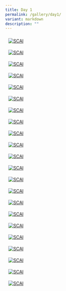 ```yaml
---
title: Day 1
permalink: /gallery/day1/
variant: markdown
description: ""
---
```

<div class="row" style="padding: 0px 0px 0px 0px;">
	
<div class="col" style="padding: 10px 10px 10px 10px;"><a href="/images/Day%201/scai_day_1_01.jpeg"><img src="/images/Day%201/scai_day_1_01.jpeg" alt="SCAI"></a></div>	
	
<div class="col" style="padding: 10px 10px 10px 10px;"><a href="/images/Day%201/scai_day_1_02.jpeg"><img src="/images/Day%201/scai_day_1_02.jpeg" alt="SCAI"></a></div>	
	
<div class="col" style="padding: 10px 10px 10px 10px;"><a href="/images/Day%201/scai_day_1_03.jpeg"><img src="/images/Day%201/scai_day_1_03.jpeg" alt="SCAI"></a></div>	

</div>

<div class="row" style="padding: 0px 0px 0px 0px;">
	
<div class="col" style="padding: 10px 10px 10px 10px;"><a href="/images/Day%201/scai_day_1_04.jpeg"><img src="/images/Day%201/scai_day_1_04.jpeg" alt="SCAI"></a></div>	
	
<div class="col" style="padding: 10px 10px 10px 10px;"><a href="/images/Day%201/scai_day_1_05.jpeg"><img src="/images/Day%201/scai_day_1_05.jpeg" alt="SCAI"></a></div>	
	
<div class="col" style="padding: 10px 10px 10px 10px;"><a href="/images/Day%201/scai_day_1_06.jpeg"><img src="/images/Day%201/scai_day_1_06.jpeg" alt="SCAI"></a></div>	

</div>

<div class="row" style="padding: 0px 0px 0px 0px;">
	
<div class="col" style="padding: 10px 10px 10px 10px;"><a href="/images/Day%201/scai_day_1_07.jpeg"><img src="/images/Day%201/scai_day_1_07.jpeg" alt="SCAI"></a></div>	
	
<div class="col" style="padding: 10px 10px 10px 10px;"><a href="/images/Day%201/scai_day_1_08.jpeg"><img src="/images/Day%201/scai_day_1_08.jpeg" alt="SCAI"></a></div>	
	
<div class="col" style="padding: 10px 10px 10px 10px;"><a href="/images/Day%201/scai_day_1_09.jpeg"><img src="/images/Day%201/scai_day_1_09.jpeg" alt="SCAI"></a></div>	

</div>

<div class="row" style="padding: 0px 0px 0px 0px;">
	
<div class="col" style="padding: 10px 10px 10px 10px;"><a href="/images/Day%201/scai_day_1_10.jpeg"><img src="/images/Day%201/scai_day_1_10.jpeg" alt="SCAI"></a></div>	
	
<div class="col" style="padding: 10px 10px 10px 10px;"><a href="/images/Day%201/scai_day_1_11.jpeg"><img src="/images/Day%201/scai_day_1_11.jpeg" alt="SCAI"></a></div>	
	
<div class="col" style="padding: 10px 10px 10px 10px;"><a href="/images/Day%201/scai_day_1_12.jpeg"><img src="/images/Day%201/scai_day_1_12.jpeg" alt="SCAI"></a></div>	

</div>

<div class="row" style="padding: 0px 0px 0px 0px;">
	
<div class="col" style="padding: 10px 10px 10px 10px;"><a href="/images/Day%201/scai_day_1_13.jpeg"><img src="/images/Day%201/scai_day_1_13.jpeg" alt="SCAI"></a></div>	
	
<div class="col" style="padding: 10px 10px 10px 10px;"><a href="/images/Day%201/scai_day_1_14.jpeg"><img src="/images/Day%201/scai_day_1_14.jpeg" alt="SCAI"></a></div>	
	
<div class="col" style="padding: 10px 10px 10px 10px;"><a href="/images/Day%201/scai_day_1_15.jpeg"><img src="/images/Day%201/scai_day_1_15.jpeg" alt="SCAI"></a></div>	

</div>

<div class="row" style="padding: 0px 0px 0px 0px;">
	
<div class="col" style="padding: 10px 10px 10px 10px;"><a href="/images/Day%201/scai_day_1_16.jpeg"><img src="/images/Day%201/scai_day_1_16.jpeg" alt="SCAI"></a></div>	
	
<div class="col" style="padding: 10px 10px 10px 10px;"><a href="/images/Day%201/scai_day_1_17.jpeg"><img src="/images/Day%201/scai_day_1_17.jpeg" alt="SCAI"></a></div>	
	
<div class="col" style="padding: 10px 10px 10px 10px;"><a href="/images/Day%201/scai_day_1_18.jpeg"><img src="/images/Day%201/scai_day_1_18.jpeg" alt="SCAI"></a></div>	

</div>

<div class="row" style="padding: 0px 0px 0px 0px;">
	
<div class="col" style="padding: 10px 10px 10px 10px;"><a href="/images/Day%201/scai_day_1_19.jpeg"><img src="/images/Day%201/scai_day_1_19.jpeg" alt="SCAI"></a></div>	
	
<div class="col" style="padding: 10px 10px 10px 10px;"><a href="/images/Day%201/scai_day_1_20.jpeg"><img src="/images/Day%201/scai_day_1_20.jpeg" alt="SCAI"></a></div>	
	
<div class="col" style="padding: 10px 10px 10px 10px;"><a href="/images/Day%201/scai_day_1_21.jpeg"><img src="/images/Day%201/scai_day_1_21.jpeg" alt="SCAI"></a></div>	

</div>

<div class="row" style="padding: 0px 0px 0px 0px;">
	
<div class="col" style="padding: 10px 10px 10px 10px;"><a href="/images/Day%201/scai_day_1_22.jpeg"><img src="/images/Day%201/scai_day_1_22.jpeg" alt="SCAI"></a></div>	
	
<div class="col" style="padding: 10px 10px 10px 10px;"></div>	
	
<div class="col" style="padding: 10px 10px 10px 10px;"></div>	

</div>
